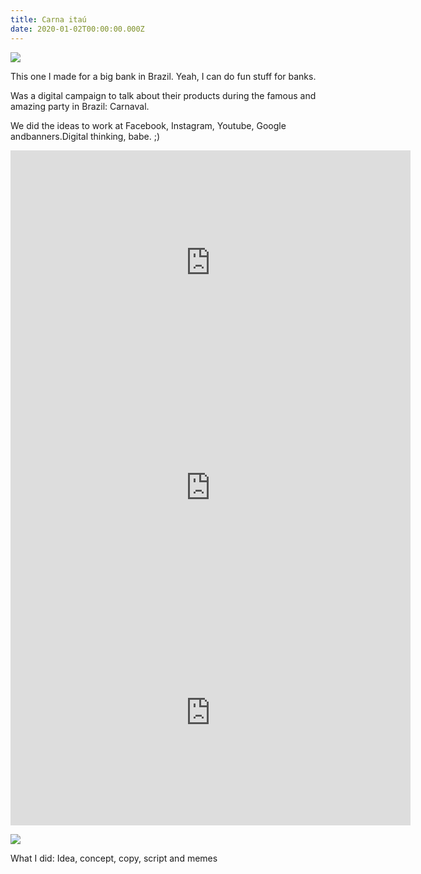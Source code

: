 ```yaml
---
title: Carna itaú
date: 2020-01-02T00:00:00.000Z
---
```

<div class="post-container">

  <div class="img-idea">

![](https://ucarecdn.com/2e7a7170-4766-4c81-aaf1-afbc779049b4/)

  </div>

  <div class="text-idea">
This one I made for a big bank in Brazil. Yeah, I can do fun stuff for banks.

Was a digital campaign to talk about their products during the famous and amazing party in Brazil: Carnaval.

We did the ideas to work at Facebook, Instagram, Youtube, Google andbanners.Digital thinking, babe. ;)

  </div>
</div>

<div class="img-row">

<iframe src="https://player.vimeo.com/video/423758645?title=0&byline=0&portrait=0" width="640" height="360" frameborder="0" allow="autoplay; fullscreen" allowfullscreen></iframe>

<iframe src="https://player.vimeo.com/video/423757464?title=0&byline=0&portrait=0" width="640" height="360" frameborder="0" allow="autoplay; fullscreen" allowfullscreen></iframe>

<iframe src="https://player.vimeo.com/video/423756433?title=0&byline=0&portrait=0" width="640" height="360" frameborder="0" allow="autoplay; fullscreen" allowfullscreen></iframe>

</div>

![](https://ucarecdn.com/013eb220-9d46-41d0-8296-374153960d1e/)

What I did: Idea, concept, copy, script and memes